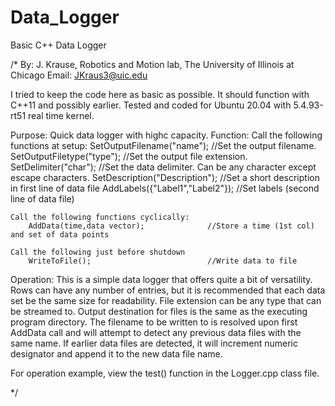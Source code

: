 # Data_Logger
Basic C++ Data Logger


/*
By: J. Krause, Robotics and Motion lab, The University of Illinois at Chicago
Email: JKraus3@uic.edu

I tried to keep the code here as basic as possible. It should function with C++11 and possibly earlier.
Tested and coded for Ubuntu 20.04 with 5.4.93-rt51 real time kernel.

Purpose: Quick data logger with highc capacity.
Function:
    Call the following functions at setup:
        SetOutputFilename("name");              //Set the output filename.
        SetOutputFiletype("type");              //Set the output file extension.
        SetDelimiter("char");                   //Set the data delimiter. Can be any character except escape characters.
        SetDescription("Description");          //Set a short description in first line of data file
        AddLabels({"Label1","Label2"});         //Set labels (second line of data file)

    Call the following functions cyclically:
        AddData(time,data vector);              //Store a time (1st col) and set of data points

    Call the following just before shutdown
        WriteToFile();                          //Write data to file

Operation:
    This is a simple data logger that offers quite a bit of versatility. Rows can have any number of
    entries, but it is recommended that each data set be the same size for readability. File extension
    can be any type that can be streamed to. Output destination for files is the same as the
    executing program directory. The filename to be written to is resolved upon first AddData call
    and will attempt to detect any previous data files with the same name. If earlier data files are
    detected, it will increment numeric designator and append it to the new data file name.

For operation example, view the test() function in the Logger.cpp class file.

*/
